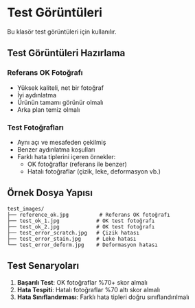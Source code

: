 # Test Görüntüleri

Bu klasör test görüntüleri için kullanılır.

## Test Görüntüleri Hazırlama

### Referans OK Fotoğrafı
- Yüksek kaliteli, net bir fotoğraf
- İyi aydınlatma
- Ürünün tamamı görünür olmalı
- Arka plan temiz olmalı

### Test Fotoğrafları
- Aynı açı ve mesafeden çekilmiş
- Benzer aydınlatma koşulları
- Farklı hata tiplerini içeren örnekler:
  - OK fotoğraflar (referans ile benzer)
  - Hatalı fotoğraflar (çizik, leke, deformasyon vb.)

## Örnek Dosya Yapısı
```
test_images/
├── reference_ok.jpg          # Referans OK fotoğrafı
├── test_ok_1.jpg            # OK test fotoğrafı
├── test_ok_2.jpg            # OK test fotoğrafı
├── test_error_scratch.jpg   # Çizik hatası
├── test_error_stain.jpg     # Leke hatası
└── test_error_deform.jpg    # Deformasyon hatası
```

## Test Senaryoları
1. **Başarılı Test**: OK fotoğraflar %70+ skor almalı
2. **Hata Tespiti**: Hatalı fotoğraflar %70 altı skor almalı
3. **Hata Sınıflandırması**: Farklı hata tipleri doğru sınıflandırılmalı